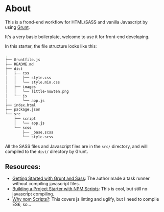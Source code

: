 # About
This is a frond-end workflow for HTML/SASS and vanilla Javascript by using [Grunt](https://gruntjs.com/).

It's a very basic boilerplate, welcome to use it for front-end developing.

In this starter, the file structure looks like this:

```bash
.
├── Gruntfile.js
├── README.md
├── dist
│   ├── css
│   │   ├── style.css
│   │   └── style.min.css
│   ├── images
│   │   └── little-nowten.png
│   └── js
│       └── app.js
├── index.html
├── package.json
└── src
    ├── script
    │   └── app.js
    └── scss
        ├── _base.scss
        └── style.scss
```

All the SASS files and Javascript files are in the `src/` directory, and will compiled to the `dist/` directory by Grunt.

## Resources:

- [Getting Started with Grunt and Sass](https://www.taniarascia.com/getting-started-with-grunt-and-sass/): The author made a task runner without compiling javascript files.
- [Building a Project Starter with NPM Scripts](https://css-irl.info/a-modern-front-end-workflow-part-1/): This is cool, but still no javascript compiling.
- [Why npm Scripts?](https://css-tricks.com/why-npm-scripts/): This covers js linting and uglify, but I need to compile ES6, so...